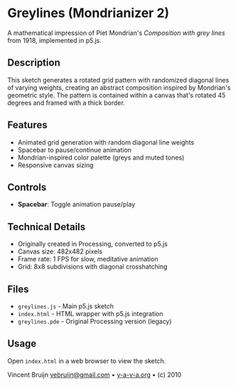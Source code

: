 # Greylines (Mondrianizer 2)

A mathematical impression of Piet Mondrian's _Composition with grey lines_ from 1918, implemented in p5.js.

## Description

This sketch generates a rotated grid pattern with randomized diagonal lines of varying weights, creating an abstract composition inspired by Mondrian's geometric style. The pattern is contained within a canvas that's rotated 45 degrees and framed with a thick border.

## Features

- Animated grid generation with random diagonal line weights
- Spacebar to pause/continue animation
- Mondrian-inspired color palette (greys and muted tones)
- Responsive canvas sizing

## Controls

- **Spacebar**: Toggle animation pause/play

## Technical Details

- Originally created in Processing, converted to p5.js
- Canvas size: 482x482 pixels
- Frame rate: 1 FPS for slow, meditative animation
- Grid: 8x8 subdivisions with diagonal crosshatching

## Files

- `greylines.js` - Main p5.js sketch
- `index.html` - HTML wrapper with p5.js integration
- `greylines.pde` - Original Processing version (legacy)

## Usage

Open `index.html` in a web browser to view the sketch.

Vincent Bruijn <vebruijn@gmail.com> • [y-a-v-a.org](https://www.y-a-v-a.org) • (c) 2010
